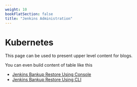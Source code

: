 ```yaml
---
weight: 10
bookFlatSection: false
title: "Jenkins Administration"
---
```


# Kubernetes

This page can be used to present upper level content for blogs. 

You can even build content of table like this

- [Jenkins Bankup Restore Using Console](/hugo-publish/docs/jenkins/console_backup)
- [Jenkins Bankup Restore Using CLI](/hugo-publish/docs/jenkins/cli_backup_restore)
